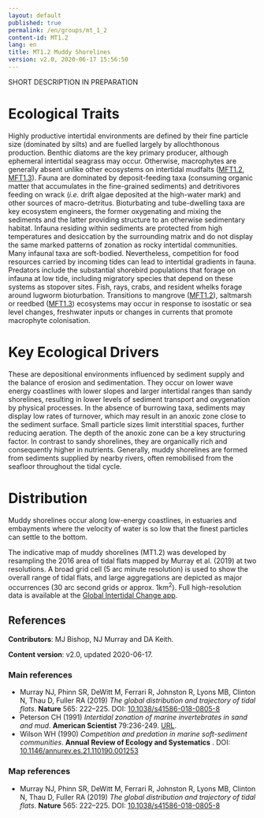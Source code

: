 ```yaml
---
layout: default
published: true
permalink: /en/groups/mt_1_2
content-id: MT1.2
lang: en
title: MT1.2 Muddy Shorelines
version: v2.0, 2020-06-17 15:56:50
---
```


SHORT DESCRIPTION IN PREPARATION

# Ecological Traits
 
Highly productive intertidal environments are defined by their fine particle size (dominated by silts) and are fuelled largely by allochthonous production. Benthic diatoms are the key primary producer, although ephemeral intertidal seagrass may occur. Otherwise, macrophytes are generally absent unlike other ecosystems on intertidal mudfalts ([MFT1.2](/explore/groups/MFT1.2), [MFT1.3](/explore/groups/MFT1.3)). Fauna are dominated by deposit-feeding taxa (consuming organic matter that accumulates in the fine-grained sediments) and detritivores feeding on wrack (_i.e._ drift algae deposited at the high-water mark) and other sources of macro-detritus. Bioturbating and tube-dwelling taxa are key ecosystem engineers, the former oxygenating and mixing the sediments and the latter providing structure to an otherwise sedimentary habitat. Infauna residing within sediments are protected from high temperatures and desiccation by the surrounding matrix and do not display the same marked patterns of zonation as rocky intertidal communities. Many infaunal taxa are soft-bodied. Nevertheless, competition for food resources carried by incoming tides can lead to intertidal gradients in fauna. Predators include the substantial shorebird populations that forage on infauna at low tide, including migratory species that depend on these systems as stopover sites. Fish, rays, crabs, and resident whelks forage around lugworm bioturbation. Transitions to mangrove ([MFT1.2](/explore/groups/MFT1.2)), saltmarsh or reedbed ([MFT1.3](/explore/groups/MFT1.3)) ecosystems may occur in response to isostatic or sea level changes, freshwater inputs or changes in currents that promote macrophyte colonisation.
 
# Key Ecological Drivers
 
These are depositional environments influenced by sediment supply and the balance of erosion and sedimentation. They occur on lower wave energy coastlines with lower slopes and larger intertidal ranges than sandy shorelines, resulting in lower levels of sediment transport and oxygenation by physical processes. In the absence of burrowing taxa, sediments may display low rates of turnover, which may result in an anoxic zone close to the sediment surface. Small particle sizes limit interstitial spaces, further reducing aeration. The depth of the anoxic zone can be a key structuring factor. In contrast to sandy shorelines, they are organically rich and consequently higher in nutrients. Generally, muddy shorelines are formed from sediments supplied by nearby rivers, often remobilised from the seafloor throughout the tidal cycle.
 
# Distribution
 
Muddy shorelines occur along low-energy coastlines, in estuaries and embayments where the velocity of water is so low that the finest particles can settle to the bottom. 

The indicative map of muddy shorelines (MT1.2) was developed by resampling the 2016 area of tidal flats mapped by Murray et al. (2019) at two resolutions. A broad grid cell (5 arc minute resolution) is used to show the overall range of tidal flats, and large aggregations are depicted as major occurrences (30 arc second grids or approx. 1km<sup>2</sup>).  Full high-resolution data is available at the [Global Intertidal Change app](https://www.intertidal.app/home).

## References

**Contributors**: MJ Bishop, NJ Murray and DA Keith.

**Content version**: v2.0, updated 2020-06-17.

### Main references
* Murray NJ, Phinn SR, DeWitt M, Ferrari R, Johnston R, Lyons MB, Clinton N, Thau D, Fuller RA  (2019) *The global distribution and trajectory of tidal flats*. **Nature** 565: 222–225. DOI: [10.1038/s41586-018-0805-8](http://doi.org/10.1038/s41586-018-0805-8)
* Peterson CH  (1991) *Intertidal zonation of marine invertebrates in sand and mud*. **American Scientist** 79:236-249. [URL](http://www.jstor.org/stable/29774371).
* Wilson WH  (1990) *Competition and predation in marine soft-sediment communities*. **Annual Review of Ecology and Systematics** . DOI: [10.1146/annurev.es.21.110190.001253](http://doi.org/10.1146/annurev.es.21.110190.001253)

### Map references
* Murray NJ, Phinn SR, DeWitt M, Ferrari R, Johnston R, Lyons MB, Clinton N, Thau D, Fuller RA  (2019) *The global distribution and trajectory of tidal flats*. **Nature** 565: 222–225. DOI: [10.1038/s41586-018-0805-8](http://doi.org/10.1038/s41586-018-0805-8)


